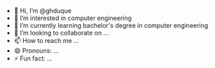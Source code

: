 - 👋 Hi, I’m @ghduque
- 👀 I’m interested in computer engineering
- 🌱 I’m currently learning bachelor's degree in computer engineering
- 💞️ I’m looking to collaborate on ...
- 📫 How to reach me ...
- 😄 Pronouns: ...
- ⚡ Fun fact: ...

<!---
ghduque/ghduque is a ✨ special ✨ repository because its `README.md` (this file) appears on your GitHub profile.
You can click the Preview link to take a look at your changes.
--->

